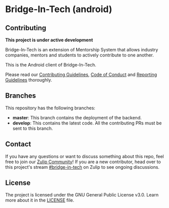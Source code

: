 # Bridge-In-Tech (android)


## Contributing

**This project is under active development**

Bridge-In-Tech is an extension of Mentorship System that allows industry companies, mentors and students to actively contribute to one another. 

This is the Android client of Bridge-In-Tech.

Please read our [Contributing Guidelines](https://github.com/anitab-org/bridge-in-tech-backend/blob/develop/.github/CONTRIBUTING.md), [Code of Conduct](https://github.com/anitab-org/bridge-in-tech-backend/blob/develop/.github/CODE_OF_CONDUCT.md) and [Reporting Guidelines](https://github.com/anitab-org/bridge-in-tech-backend/blob/develop/.github/REPORTING_GUIDELINES.md) thoroughly.


## Branches

This repository has the following branches:
- **master**: This branch contains the deployment of the backend.
- **develop**: This contains the latest code. All the contributing PRs must be sent to this branch.

## Contact

If you have any questions or want to discuss something about this repo, feel free to join our [Zulip Community](http://anitab-org.zulipchat.com/)! If you are a new contributor, head over to this project's stream [#bridge-in-tech](https://anitab-org.zulipchat.com/#narrow/stream/237630-bridge-in-tech) on Zulip to see ongoing discussions.

## License

The project is licensed under the GNU General Public License v3.0. Learn more about it in the [LICENSE](https://github.com/anitab-org/anitab-org.github.io/blob/develop/LICENSE) file.